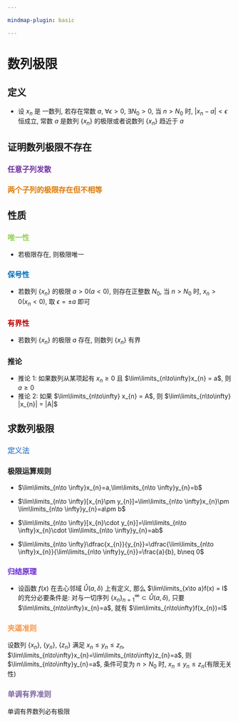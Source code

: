 ```yaml
---

mindmap-plugin: basic

---
```

# 数列极限

## 定义

- 设 $x_{n}$ 是 一数列, 若存在常数 $a$, $\forall \epsilon>0$, $\exists N_{0}>0$, 当 $n>N_{0}$ 时, $|x_{n}-a|<\epsilon$ 恒成立, 常数 $a$ 是数列 $\{x_{n}\}$ 的极限或者说数列 $\{x_{n}\}$ 趋近于 $a$

## 证明数列极限不存在

### <font color="#7030a0">任意子列发散</font>

### <font color="#de7802">两个子列的极限存在但不相等</font>

## 性质

### <font color="#92d050">唯一性</font>

- 若极限存在, 则极限唯一

### <font color="#0070c0">保号性</font>

- 若数列 $\{x_{n}\}$ 的极限 $a>0(a<0)$, 则存在正整数 $N_{0}$, 当 $n>N_{0}$ 时, $x_{n}>0(x_{n}<0)$, 取 $\epsilon = \pm a$ 即可

### <font color="#c00000">有界性</font>

- 若数列 $\{x_{n}\}$ 的极限 $a$ 存在, 则数列 $\{x_{n}\}$ 有界
    
### 推论

- 推论 $1$: 如果数列从某项起有 $x_{n}\geq 0$ 且 $\lim\limits_{n\to\infty}x_{n} = a$, 则 $a\geq 0$
- 推论 $2$: 如果 $\lim\limits_{n\to\infty} x_{n} = A$, 则 $\lim\limits_{n\to\infty} |x_{n}| = |A|$

## 求数列极限
### <font color="#548dd4">定义法</font>


### 极限运算规则

- $\lim\limits_{n\to \infty}x_{n}=a,\lim\limits_{n\to \infty}y_{n}=b$

- $\lim\limits_{n\to \infty}[x_{n}\pm y_{n}]=\lim\limits_{n\to \infty}x_{n}\pm \lim\limits_{n\to \infty}y_{n}=a\pm b$

- $\lim\limits_{n\to \infty}[x_{n}\cdot y_{n}]=\lim\limits_{n\to \infty}x_{n}\cdot \lim\limits_{n\to \infty}y_{n}=ab$

- $\lim\limits_{n\to \infty}\dfrac{x_{n}}{y_{n}}=\dfrac{\lim\limits_{n\to \infty}x_{n}}{\lim\limits_{n\to \infty}y_{n}}=\frac{a}{b}, b\neq 0$


### <font color="#6425d0">归结原理</font>

- 设函数 $f(x)$ 在去心邻域 $\mathring{U}(a,\delta)$ 上有定义, 那么 $\lim\limits_{x\to a}f(x) = l$ 的充分必要条件是: 对与一切序列 $\{x_{n}\}_{n=1}^{\infty}\subset \mathring{U}(a,\delta)$, 只要 $\lim\limits_{n\to\infty}x_{n}=a$, 就有 $\lim\limits_{n\to\infty}f(x_{n})=l$

### <font color="#f79646">夹逼准则</font>

设数列 $\{x_{n}\}$, $\{y_{n}\}$, $\{z_{n}\}$ 满足 $x_{n}\leq y_{n}\leq z_{n}$, $\lim\limits_{n\to\infty}x_{n}=\lim\limits_{n\to\infty}z_{n}=a$, 则 $\lim\limits_{n\to\infty}y_{n}=a$, 条件可变为 $n>N_{0}$ 时, $x_{n}\leq y_{n}\leq z_{n}$(有限无关性)


### <font color="#8064a2">单调有界准则</font>

单调有界数列必有极限

